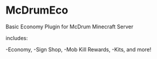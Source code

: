McDrumEco
=========
Basic Economy Plugin for McDrum 
Minecraft Server

includes:

-Economy,
-Sign Shop,
-Mob Kill Rewards,
-Kits,
and more!
